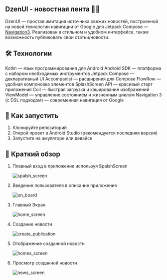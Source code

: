 ## DzenUI - новостная лента 🚀📰
DzenUI — простая имитация источника свежих новостей, построенной на новой технологии навигации от Google для Jetpack Compose — [Navigation3](https://developer.android.com/guide/navigation/navigation-3/basics#resolve-keys). Реализован в стильном и удобном интерфейсе, также возможность публиковать свои статьи/новости.

## 🛠 Технологии
Kotlin — язык программирования для Android
Android SDK — платформа c набором необходимых инструментов
Jetpack Compose — декларативный UI
Accompanist — расширения для Compose
FlowRow — удобная компоновка элементов
SplashScreen API — красивый старт приложения
Coil — быстрая загрузка и кэширование изображений
ViewModel — управление состоянием и жизненным циклом
Navigation 3 (с DSL подходом) — современная навигация от Google

## 🚀 Как запустить

1. Клонируйте репозиторий
2. Открой проект в Android Studio (рекомендуется последняя версия)
3. Запустите на эмуляторе или девайсе

## 📸 Краткий обзор

1. Плавный вход в приложение используя SpalshScreen

   ![spalsh_screen](https://github.com/user-attachments/assets/9441554b-1f35-418e-840e-d301646c8257)

2. Введение пользователя в описание приложения

   ![on_board](https://github.com/user-attachments/assets/448f98e3-3cf0-4f1a-b22b-e9e0e9f88f2e)

3. Главный Экран

   ![home_screen](https://github.com/user-attachments/assets/61566a07-df5b-42dd-8409-31afa644701e)

4. Создание новости

   ![create_publication](https://github.com/user-attachments/assets/c9f73596-f8b8-49cd-b41a-6d3a04840da3)

5. Отображение созданной новости

   ![homes_screen](https://github.com/user-attachments/assets/aac699bc-6fea-43b4-9c94-196f8938feab)

6. Просмотр созданной новости

   ![news_screen](https://github.com/user-attachments/assets/bc820494-2658-4e49-a3bb-bcec20efe465)
   
